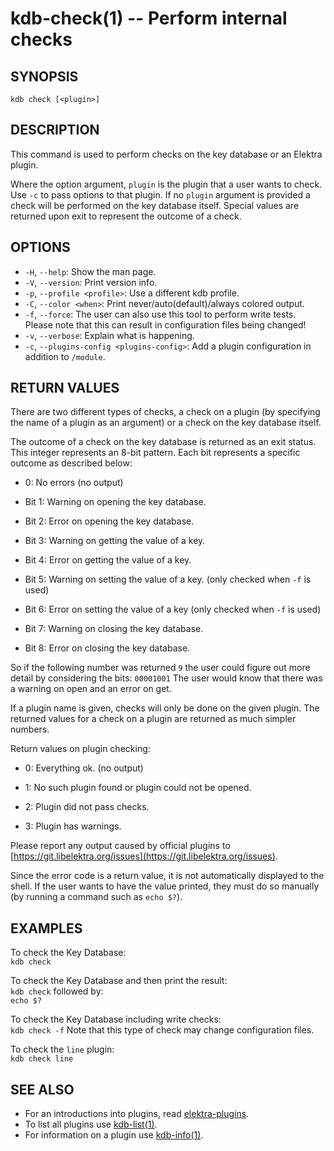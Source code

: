 # kdb-check(1) -- Perform internal checks

## SYNOPSIS

`kdb check [<plugin>]`

## DESCRIPTION

This command is used to perform checks on the key database or an Elektra plugin.

Where the option argument, `plugin` is the plugin that a user wants to check.
Use `-c` to pass options to that plugin.
If no `plugin` argument is provided a check will be performed on the key database itself.
Special values are returned upon exit to represent the outcome of a check.

## OPTIONS

- `-H`, `--help`:
  Show the man page.
- `-V`, `--version`:
  Print version info.
- `-p`, `--profile <profile>`:
  Use a different kdb profile.
- `-C`, `--color <when>`:
  Print never/auto(default)/always colored output.
- `-f`, `--force`:
  The user can also use this tool to perform write tests. Please note that this can result in configuration files being changed!
- `-v`, `--verbose`:
  Explain what is happening.
- `-c`, `--plugins-config <plugins-config>`:
  Add a plugin configuration in addition to `/module`.

## RETURN VALUES

There are two different types of checks, a check on a plugin (by specifying the name of a plugin as an argument) or a check on the key database itself.

The outcome of a check on the key database is returned as an exit status.
This integer represents an 8-bit pattern.
Each bit represents a specific outcome as described below:

- 0:
  No errors (no output)

- Bit 1:
  Warning on opening the key database.

- Bit 2:
  Error on opening the key database.

- Bit 3:
  Warning on getting the value of a key.

- Bit 4:
  Error on getting the value of a key.

- Bit 5:
  Warning on setting the value of a key. (only checked when `-f` is used)

- Bit 6:
  Error on setting the value of a key (only checked when `-f` is used)

- Bit 7:
  Warning on closing the key database.

- Bit 8:
  Error on closing the key database.

So if the following number was returned `9` the user could figure out more detail by considering the bits: `00001001`
The user would know that there was a warning on open and an error on get.

If a plugin name is given, checks will only be done on the given plugin.
The returned values for a check on a plugin are returned as much simpler numbers.

Return values on plugin checking:

- 0:
  Everything ok. (no output)

- 1:
  No such plugin found or plugin could not be opened.

- 2:
  Plugin did not pass checks.

- 3:
  Plugin has warnings.

Please report any output caused by official plugins to [https://git.libelektra.org/issues](https://git.libelektra.org/issues).

Since the error code is a return value, it is not automatically displayed to the shell.
If the user wants to have the value printed, they must do so manually (by running a command such as `echo $?`).

## EXAMPLES

To check the Key Database:<br>
`kdb check`

To check the Key Database and then print the result:<br>
`kdb check`
followed by:<br>
`echo $?`

To check the Key Database including write checks:<br>
`kdb check -f`
Note that this type of check may change configuration files.

To check the `line` plugin:<br>
`kdb check line`

## SEE ALSO

- For an introductions into plugins, read [elektra-plugins](/src/plugins).
- To list all plugins use [kdb-list(1)](kdb-list.md).
- For information on a plugin use [kdb-info(1)](kdb-info.md).
